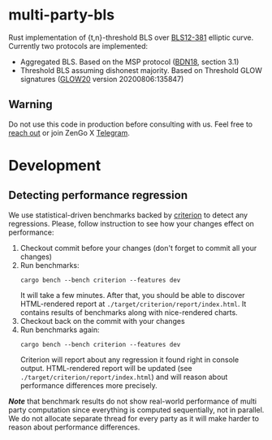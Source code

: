 # multi-party-bls

Rust implementation of {t,n}-threshold BLS over [BLS12-381](https://hackmd.io/@benjaminion/bls12-381) elliptic curve.
Currently two protocols are implemented: 
- Aggregated BLS. Based on the MSP protocol ([BDN18](https://eprint.iacr.org/2018/483.pdf), section 3.1) 
- Threshold BLS assuming dishonest majority. Based on Threshold GLOW signatures ([GLOW20](https://eprint.iacr.org/2020/096.pdf) version 20200806:135847)



## Warning
Do not use this code in production before consulting with us. Feel free to [reach out](mailto:github@zengo.com) or join ZenGo X [Telegram](https://t.me/zengo_x).

# Development

## Detecting performance regression
We use statistical-driven benchmarks backed by [criterion][criterion-crate] to detect any regressions.
Please, follow instruction to see how your changes effect on performance:
1. Checkout commit before your changes (don't forget to commit all your changes)
2. Run benchmarks:
   ```shell
   cargo bench --bench criterion --features dev
   ```
   It will take a few minutes.
   After that, you should be able to discover HTML-rendered report at `./target/criterion/report/index.html`.
   It contains results of benchmarks along with nice-rendered charts.
3. Checkout back on the commit with your changes
4. Run benchmarks again:
   ```shell
   cargo bench --bench criterion --features dev
   ```
   Criterion will report about any regression it found right in console output. HTML-rendered report
   will be updated (see `./target/criterion/report/index.html`) and will reason about performance
   differences more precisely.

[criterion-crate]: https://crates.io/crates/criterion

**_Note_** that benchmark results do not show real-world performance of multi party computation since
everything is computed sequentially, not in parallel. We do not allocate separate thread for every party
as it will make harder to reason about performance differences.
